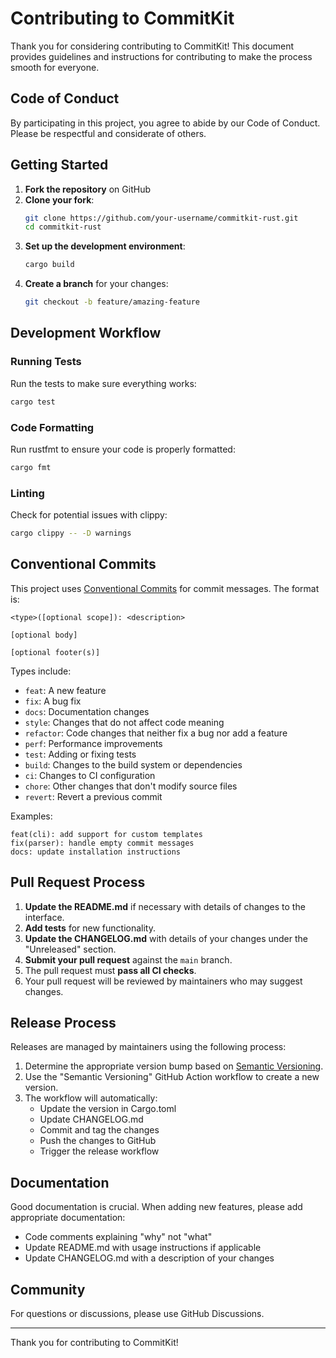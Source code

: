 # Contributing to CommitKit

Thank you for considering contributing to CommitKit! This document provides guidelines and instructions for contributing to make the process smooth for everyone.

## Code of Conduct

By participating in this project, you agree to abide by our Code of Conduct. Please be respectful and considerate of others.

## Getting Started

1. **Fork the repository** on GitHub
2. **Clone your fork**:
   ```sh
   git clone https://github.com/your-username/commitkit-rust.git
   cd commitkit-rust
   ```
3. **Set up the development environment**:
   ```sh
   cargo build
   ```
4. **Create a branch** for your changes:
   ```sh
   git checkout -b feature/amazing-feature
   ```

## Development Workflow

### Running Tests

Run the tests to make sure everything works:

```sh
cargo test
```

### Code Formatting

Run rustfmt to ensure your code is properly formatted:

```sh
cargo fmt
```

### Linting

Check for potential issues with clippy:

```sh
cargo clippy -- -D warnings
```

## Conventional Commits

This project uses [Conventional Commits](https://www.conventionalcommits.org/) for commit messages. The format is:

```
<type>([optional scope]): <description>

[optional body]

[optional footer(s)]
```

Types include:
- `feat`: A new feature
- `fix`: A bug fix
- `docs`: Documentation changes
- `style`: Changes that do not affect code meaning
- `refactor`: Code changes that neither fix a bug nor add a feature
- `perf`: Performance improvements
- `test`: Adding or fixing tests
- `build`: Changes to the build system or dependencies
- `ci`: Changes to CI configuration
- `chore`: Other changes that don't modify source files
- `revert`: Revert a previous commit

Examples:
```
feat(cli): add support for custom templates
fix(parser): handle empty commit messages
docs: update installation instructions
```

## Pull Request Process

1. **Update the README.md** if necessary with details of changes to the interface.
2. **Add tests** for new functionality.
3. **Update the CHANGELOG.md** with details of your changes under the "Unreleased" section.
4. **Submit your pull request** against the `main` branch.
5. The pull request must **pass all CI checks**.
6. Your pull request will be reviewed by maintainers who may suggest changes.

## Release Process

Releases are managed by maintainers using the following process:

1. Determine the appropriate version bump based on [Semantic Versioning](https://semver.org/).
2. Use the "Semantic Versioning" GitHub Action workflow to create a new version.
3. The workflow will automatically:
   - Update the version in Cargo.toml
   - Update CHANGELOG.md
   - Commit and tag the changes
   - Push the changes to GitHub
   - Trigger the release workflow

## Documentation

Good documentation is crucial. When adding new features, please add appropriate documentation:

- Code comments explaining "why" not "what"
- Update README.md with usage instructions if applicable
- Update CHANGELOG.md with a description of your changes

## Community

For questions or discussions, please use GitHub Discussions.

---

Thank you for contributing to CommitKit!
